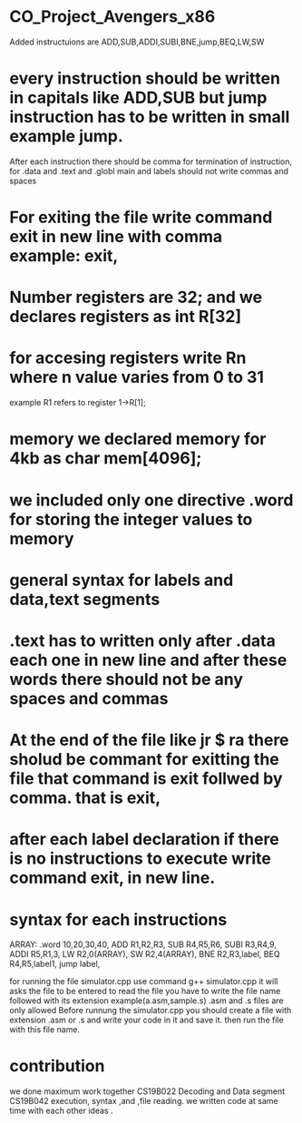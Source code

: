 # CO_Project_Avengers_x86


 Added instructuions are  ADD,SUB,ADDI,SUBI,BNE,jump,BEQ,LW,SW
# every instruction should be written in capitals like ADD,SUB but jump instruction has to be written in small example jump.
 
 After each instruction there should be comma for termination of instruction, for .data and .text and .globl main and labels should not write commas and spaces
 
 # For exiting the file  write command exit in new line with comma example:      exit,
 
# Number registers are 32; and we declares registers as int R[32]
# for accesing registers write Rn  where n value varies from 0 to 31
example R1 refers to register 1->R[1];
# memory we declared memory for 4kb as char mem[4096];
  # we included only one directive .word for storing the integer values to memory


# general syntax for labels and data,text segments

# .text has to written only after .data each one in new line and after these words there should not be any spaces and commas

# At the end of the file like jr $ ra there sholud be commant for exitting the file that command is exit follwed by comma. that is exit,

# after each label declaration if there is no instructions to execute write command exit, in new line.


# syntax for each instructions
ARRAY: .word 10,20,30,40,
ADD R1,R2,R3,
SUB R4,R5,R6,
SUBI R3,R4,9,
ADDI R5,R1,3,
LW R2,0(ARRAY),
SW R2,4(ARRAY),
BNE R2,R3,label,
BEQ R4,R5,label1,
jump label,

for running  the file simulator.cpp
use command g++ simulator.cpp
it will asks the file to be entered to read the file
you have to write the file name followed with its extension example(a.asm,sample.s)
.asm and .s files are only allowed
Before runnung the simulator.cpp
you should create a file with extension .asm or .s and write your code in it and save it. then run the file with this file name.

# contribution 
we done maximum work together 
CS19B022 Decoding and Data segment 
CS19B042 execution, syntax ,and ,file reading.
we written code  at same time with each other ideas .
